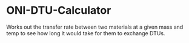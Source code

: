 # ONI-DTU-Calculator
Works out the transfer rate between two materials at a given mass and temp to see how long it would take for them to exchange DTUs.
